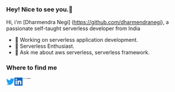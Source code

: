 ### Hey! Nice to see you.👋

Hi, i'm [Dharmendra Negi] (<https://github.com/dharmendranegi>), a passionate self-taught serverless developer from India

- 🔭 Working on serverless application development.
- 🌱 Serverless Enthusiast.
- 💬 Ask me about aws serverless, serverless framework.

### Where to find me

<a href="https://twitter.com/dharmendra_snegi">
  <img align="left" alt="Dharmendra Negi | Twitter" width="22px" src="./img/twitter.svg?raw=true" />
</a>
<a href="https://www.linkedin.com/in/dharmendra-negi/">
  <img align="left" alt="Dharmendra's LinkedIN" width="22px" src="./img/linkedin.svg?raw=true" />
</a>
<a href="https://stackoverflow.com/users/9763002/dharmendra-singh-negi">
  <img align="left" alt="Dharmendra's Stack Overflow" width="22px" src="./img/stackoverflow.png?raw=true" />
</a>

